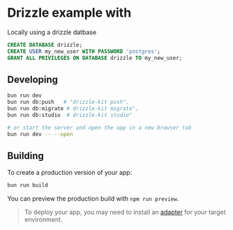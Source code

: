 # Drizzle example with
Locally using a drizzle datbase

```sql
CREATE DATABASE drizzle;
CREATE USER my_new_user WITH PASSWORD 'postgres';
GRANT ALL PRIVILEGES ON DATABASE drizzle TO my_new_user;
```


## Developing

```bash
bun run dev
bun run db:push   # "drizzle-kit push",
bun run db:migrate # drizzle-kit migrate",
bun run db:studio  # drizzle-kit studio"

# or start the server and open the app in a new browser tab
bun run dev -- --open
```

## Building

To create a production version of your app:

```bash
bun run build
```

You can preview the production build with `npm run preview`.

> To deploy your app, you may need to install an [adapter](https://svelte.dev/docs/kit/adapters) for your target environment.
